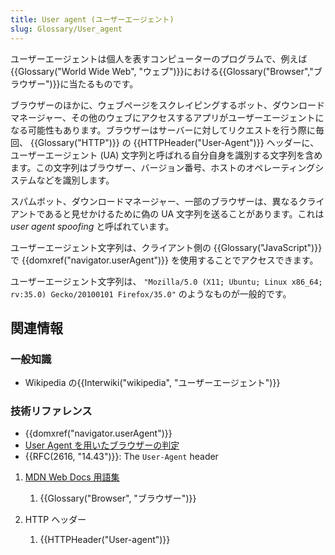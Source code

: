 ```yaml
---
title: User agent (ユーザーエージェント)
slug: Glossary/User_agent
---
```

ユーザーエージェントは個人を表すコンピューターのプログラムで、例えば{{Glossary("World Wide Web", "ウェブ")}}における{{Glossary("Browser","ブラウザー")}}に当たるものです。

ブラウザーのほかに、ウェブページをスクレイピングするボット、ダウンロードマネージャー、その他のウェブにアクセスするアプリがユーザーエージェントになる可能性もあります。ブラウザーはサーバーに対してリクエストを行う際に毎回、 {{Glossary("HTTP")}} の {{HTTPHeader("User-Agent")}} ヘッダーに、ユーザーエージェント (UA) 文字列と呼ばれる自分自身を識別する文字列を含めます。この文字列はブラウザー、バージョン番号、ホストのオペレーティングシステムなどを識別します。

スパムボット、ダウンロードマネージャー、一部のブラウザーは、異なるクライアントであると見せかけるために偽の UA 文字列を送ることがあります。これは _user agent spoofing_ と呼ばれています。

ユーザーエージェント文字列は、クライアント側の {{Glossary("JavaScript")}} で {{domxref("navigator.userAgent")}} を使用することでアクセスできます。

ユーザーエージェント文字列は、 `"Mozilla/5.0 (X11; Ubuntu; Linux x86_64; rv:35.0) Gecko/20100101 Firefox/35.0"` のようなものが一般的です。

## 関連情報

### 一般知識

- Wikipedia の{{Interwiki("wikipedia", "ユーザーエージェント")}}

### 技術リファレンス

- {{domxref("navigator.userAgent")}}
- [User Agent を用いたブラウザーの判定](/ja/docs/Web/HTTP/Browser_detection_using_the_user_agent)
- {{RFC(2616, "14.43")}}: The `User-Agent` header

1. [MDN Web Docs 用語集](/ja/docs/Glossary)

    1. {{Glossary("Browser", "ブラウザー")}}

2. HTTP ヘッダー

    1. {{HTTPHeader("User-agent")}}
